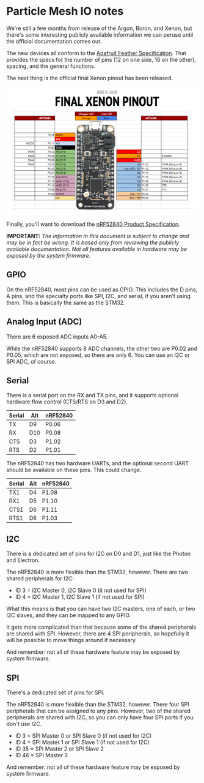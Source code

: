 # Particle Mesh IO notes

We're still a few months from release of the Argon, Boron, and Xenon, but there's some interesting publicly available information we can peruse until the official documentation comes out.

The new devices all conform to the [Adafruit Feather Specification](https://learn.adafruit.com/adafruit-feather/feather-specification). That provides the specs for the number of pins (12 on one side, 16 on the other), spacing, and the general functions.

The next thing is the official final Xenon pinout has been released.

![Xenon pinout](xenon.png)

Finally, you'll want to download the [nRF52840 Product Specification](http://infocenter.nordicsemi.com/pdf/nRF52840_PS_v1.0.pdf).

**IMPORTANT:** *The information in this document is subject to change and may be in fact be wrong. It is based only from reviewing the publicly available documentation. Not all features available in hardware may be exposed by the system firmware.*

## GPIO

On the nRF52840, most pins can be used as GPIO. This includes the D pins, A pins, and the specialty ports like SPI, I2C, and serial, if you aren't using them. This is basically the same as the STM32.
 
## Analog Input (ADC)

There are 6 exposed ADC inputs A0-A5. 

While the nRF52840 supports 8 ADC channels, the other two are P0.02 and P0.05, which are not exposed, so there are only 6. You can use an I2C or SPI ADC, of course.

## Serial

There is a serial port on the RX and TX pins, and it supports optional hardware flow control (CTS/RTS on D3 and D2).

| Serial | Alt | nRF52840 |
| ------ | --- | -------- |
| TX     | D9  | P0.06    |
| RX     | D10 | P0.08    |
| CTS    | D3  | P1.02    |
| RTS    | D2  | P1.01    |


The nRF52840 has two hardware UARTs, and the optional second UART should be available on these pins. This could change.

| Serial | Alt | nRF52840 |
| ------ | --- | -------- |
| TX1    | D4  | P1.08    |
| RX1    | D5  | P1.10    |
| CTS1   | D6  | P1.11    |
| RTS1   | D8  | P1.03    |

## I2C

There is a dedicated set of pins for I2C on D0 and D1, just like the Photon and Electron.

The nRF52840 is more flexible than the STM32, however. There are two shared peripherals for I2C:

- ID 3 = I2C Master 0, I2C Slave 0 (it not used for SPI)
- ID 4 = I2C Master 1, I2C Slave 1 (if not used for SPI)

What this means is that you can have two I2C masters, one of each, or two I2C slaves, and they can be mapped to any GPIO.

It gets more complicated than that because some of the shared peripherals are shared with SPI. However, there are 4 SPI peripherals, so hopefully it will be possible to move things around if necessary.

And remember: not all of these hardware feature may be exposed by system firmware.

## SPI

There's a dedicated set of pins for SPI. 

The nRF52840 is more flexible than the STM32, however. There four SPI peripherals that can be assigned to any pins. However, two of the shared peripherals are shared with I2C, so you can only have four SPI ports if you don't use I2C.

- ID 3 = SPI Master 0 or SPI Slave 0 (if not used for I2C)
- ID 4 = SPI Master 1 or SPI Slave 1 (if not used for I2C)
- ID 35 = SPI Master 2 or SPI Slave 2
- ID 46 = SPI Master 3

And remember: not all of these hardware feature may be exposed by system firmware.



